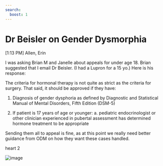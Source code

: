 ```yaml
---
search:
  boost: 1
---
```


# Dr Beisler on Gender Dysmorphia

[1:13 PM] Allen, Erin

I was asking Brian M and Janelle about appeals for under age 18. Brian suggested that I email Dr Beisler.  (I had a Lupron for a 15 yo.)  Here is his response:
 
The criteria for hormonal therapy is not quite as strict as the criteria for surgery. That said, it should be approved if they have:
 
1. Diagnosis of gender dysphoria as defined by Diagnostic and Statistical Manual of Mental Disorders, Fifth Edition (DSM-5)

2. If patient is 17 years of age or younger:
	a. pediatric endocrinologist or other clinician experienced in pubertal assessment has
	determined hormone treatment to be appropriate
 
Sending them all to appeal is fine, as at this point we really need better guidance from ODM on how they want these cases handled.

heart 2

![image](https://user-images.githubusercontent.com/122046056/227100049-35ae5dc8-6134-4503-abe7-bdb58c4e9224.png)
